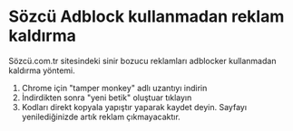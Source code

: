 # Sözcü Adblock kullanmadan reklam kaldırma
Sözcü.com.tr sitesindeki sinir bozucu reklamları adblocker kullanmadan kaldırma yöntemi.


1. Chrome için "tamper monkey" adlı uzantıyı indirin
2. İndirdikten sonra "yeni betik" oluştuar tıklayın
3. Kodları direkt kopyala yapıştır yaparak kaydet deyin. Sayfayı yenilediğinizde artık reklam çıkmayacaktır.
